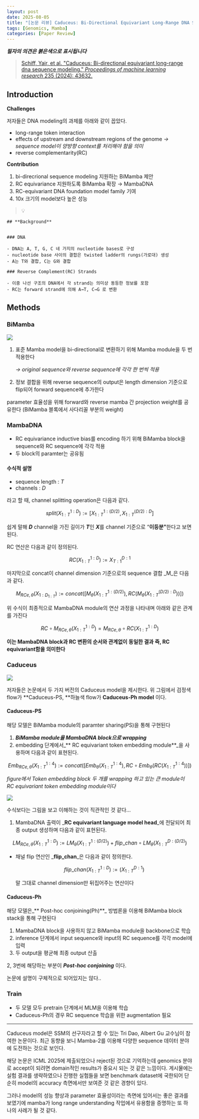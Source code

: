 ```yaml
---
layout: post
date: 2025-08-05
title: "[논문 리뷰] Caduceus: Bi-Directional Equivariant Long-Range DNA Sequence Modeling"
tags: [Genomics, Mamba]
categories: [Paper Review]
---
```


<span class="notion-red">_**필자의 의견은 붉은색으로 표시됩니다**_</span>


> [Schiff, Yair, et al. "Caduceus: Bi-directional equivariant long-range dna sequence modeling." ](https://pmc.ncbi.nlm.nih.gov/articles/PMC12189541/)[_Proceedings of machine learning research_](https://pmc.ncbi.nlm.nih.gov/articles/PMC12189541/)[ 235 (2024): 43632.](https://pmc.ncbi.nlm.nih.gov/articles/PMC12189541/)



## Introduction


**Challenges**


저자들은 DNA modeling의 과제를 아래와 같이 꼽았다.

- long-range token interaction
- effects of upstream and downstream regions of the genome 
_→ sequence model이 양방향 context를 처리해야 함을 의미_
- reverse complementarity(RC)

**Contribution**

1. bi-direcrional sequence modeling 지원하는 BiMamba 제안
1. RC equivariance 지원하도록 BiMamba 확장 → MambaDNA
1. RC-equivariant DNA foundation model family 기여
1. 10x 크기의 model보다 높은 성능

> 💡 


	## **Background**


	### DNA

	- DNA는 A, T, G, C 네 가지의 nucleotide bases로 구성
	- nucleotide base 사이의 결합은 twisted ladder의 rungs(가로대) 생성
	- A는 T와 결합, C는 G와 결합

	### Reverse Complement(RC) Strands

	- 이중 나선 구조의 DNA에서 각 strand는 의미상 동등한 정보를 포함
	- RC는 forward strand에 의해 A→T, C→G 로 변환


## Methods



### BiMamba


![](https://prod-files-secure.s3.us-west-2.amazonaws.com/542b861c-36a8-4051-84e5-8804b6728dba/2c247d59-7815-4980-99f0-8f0d21f445a7/image.png?X-Amz-Algorithm=AWS4-HMAC-SHA256&X-Amz-Content-Sha256=UNSIGNED-PAYLOAD&X-Amz-Credential=ASIAZI2LB466YEAMRBV5%2F20251011%2Fus-west-2%2Fs3%2Faws4_request&X-Amz-Date=20251011T160050Z&X-Amz-Expires=3600&X-Amz-Security-Token=IQoJb3JpZ2luX2VjEG0aCXVzLXdlc3QtMiJGMEQCIBMdVzXqgjcezCoxsMBWmwK94W2pLabEF0T3OFMy6s8bAiAeSPgT2Pp2CTixfhWvF2pUd0t61GDG8HH%2B2dopLztJIyr%2FAwgWEAAaDDYzNzQyMzE4MzgwNSIM%2FVikNGAtdC4lT4m7KtwD0AdUTsbkqmKe0qgjVMAoIpj%2FK21PEOMHyJBsOPSzGi8kFR4yhePDAmLNFrpVy7hnfgAq9iJBpvDh%2Bo56vbMkuVun3nnw37E85RtxUzh0uS1nzcphDowiQhc6kCE6r5XbQwMopaZUFvjWF8g4ysULfTutVUhLDQ4QrIaQWlVk8WyEsC6yR8GZ5le6%2Bchw70UQyKBD%2F1t0AcDzbEysdFB3A2lYMX0HrLQDBk29CuDlcm3lTA5Z%2FgbVElD3lZ4%2FqhPec%2FwrxIUOsl50JuEQxDDUVtTNurlqh4imv4Okc3NgEtJMXa2idSyI31OAtzs4U8XVT0bl1lD3S%2FOoIOyVn967ClgrPBiVFLSBEm%2Fa3gWvXH%2FUGdFHuecJHzRrsNY5zm0k5OWJ%2BrHV9kBxjn0MAXsAdB%2BCVxlu4mDme%2Fs9m1KejOruirFy0LJki9MkZAoK7vXdkqgCBTAZ0%2Fn%2Bw9%2BlBafiQyrmrJq34GmyWekdB%2BPbNUIvjAVXM8Sm6pkJC5uY8Dug7xCxkETFqF25KYdiFY%2BLWk5xY1DQulTJERfuZmo4NCai3miSt0U%2FRmlVV2UZXNXrcf1tZUh11ouGNUGXbwtayRebFsgm0T6qJsU8cHt4Q7r4P5xia5bpH6o6Zc0wzaSpxwY6pgFkqXFAmWKVjHYmj%2FVkntJLq16iwE8IYCTqB3mXBU2%2Bk8WuTjd86EQ5tE37DZoMcRGl5zwXNXKGnm6zJ56ni4jMz3v7Cibos8XZFHO3vhfu8DeEiCu1lk7LWNw8xvlkZ06GsGpPboVdHln00%2B4n2BZBykihXfoBMOTWZJ%2Bk1ZE1vb2fnJcHu7qpC9owCasl5rZPxOQX41HGPEaDYK%2FEANYa6Dv1GIHS&X-Amz-Signature=ceedc9c2aa030558002b9ee4aad1829086646fb0837dfbee76e0b9e043629e2e&X-Amz-SignedHeaders=host&x-amz-checksum-mode=ENABLED&x-id=GetObject)

1. 표준 Mamba model을 bi-directional로 변환하기 위해 Mamba module을 두 번 적용한다

	_→ original sequence와 reverse sequence에 각각 한 번씩 적용_

1. 정보 결합을 위해 reverse sequence의 output은 length dimension 기준으로 flip되어 forward sequence에 추가한다

parameter 효율성을 위해 forward와 reverse mamba 간 projection weight를 공유한다 (BiMamba 블록에서 사다리꼴 부분의 weight)



### MambaDNA

- RC equivariance inductive bias를 encoding 하기 위해 BiMamba block을 sequence와 RC sequence에 각각 적용
- 두 block의 paramter는 공유됨


#### 수식적 설명

- sequence length : _T_
- channels : _D_

라고 할 때,  channel splitting operation은 다음과 같다.


$$
split(X^{1:D}_{1:T}):=[X^{1:(D/2)}_{1:T},X^{(D/2):D}_{1:T}]
$$


<span class="notion-red">쉽게 말해 </span><span class="notion-red">_**D**_</span><span class="notion-red"> channel을 가진 길이가 </span><span class="notion-red">_**T**_</span><span class="notion-red">인 </span><span class="notion-red">_**X**_</span><span class="notion-red">를 channel 기준으로 “</span><span class="notion-red">**이등분”**</span><span class="notion-red">한다고 보면 된다.</span>


RC 연산은 다음과 같이 정의된다.


$$
RC(X^{1:D}_{1:T}):=X^{D:1}_{T:1}
$$


마지막으로 concat이 channel dimension 기준으로의 sequence 결합 _M_은 다음과 같다.


$$
M_{RCe,\theta}(X_{1:D_{1:T}}):=concat([M_{\theta}(X^{1:(D/2)}_{1:T}),RC(M_{\theta}(X^{(D/2):D}_{1:T}))])
$$


위 수식이 최종적으로 MambaDNA module의 연산 과정을 나타내며 아래와 같은 관계를 가진다


$$
RC\circ M_{RCe,\theta}(X^{1:D}_{1:T}) = M_{RCe,\theta} \circ RC(X^{1:D}_{1:T})
$$


**이는 MambaDNA block과 RC 변환의 순서와 관계없이 동일한 결과 즉, RC equivariant함을 의미한다**



### Caduceus


![](https://prod-files-secure.s3.us-west-2.amazonaws.com/542b861c-36a8-4051-84e5-8804b6728dba/f94a60d7-8145-473b-aef9-7c68d3ec604a/image.png?X-Amz-Algorithm=AWS4-HMAC-SHA256&X-Amz-Content-Sha256=UNSIGNED-PAYLOAD&X-Amz-Credential=ASIAZI2LB466YEAMRBV5%2F20251011%2Fus-west-2%2Fs3%2Faws4_request&X-Amz-Date=20251011T160050Z&X-Amz-Expires=3600&X-Amz-Security-Token=IQoJb3JpZ2luX2VjEG0aCXVzLXdlc3QtMiJGMEQCIBMdVzXqgjcezCoxsMBWmwK94W2pLabEF0T3OFMy6s8bAiAeSPgT2Pp2CTixfhWvF2pUd0t61GDG8HH%2B2dopLztJIyr%2FAwgWEAAaDDYzNzQyMzE4MzgwNSIM%2FVikNGAtdC4lT4m7KtwD0AdUTsbkqmKe0qgjVMAoIpj%2FK21PEOMHyJBsOPSzGi8kFR4yhePDAmLNFrpVy7hnfgAq9iJBpvDh%2Bo56vbMkuVun3nnw37E85RtxUzh0uS1nzcphDowiQhc6kCE6r5XbQwMopaZUFvjWF8g4ysULfTutVUhLDQ4QrIaQWlVk8WyEsC6yR8GZ5le6%2Bchw70UQyKBD%2F1t0AcDzbEysdFB3A2lYMX0HrLQDBk29CuDlcm3lTA5Z%2FgbVElD3lZ4%2FqhPec%2FwrxIUOsl50JuEQxDDUVtTNurlqh4imv4Okc3NgEtJMXa2idSyI31OAtzs4U8XVT0bl1lD3S%2FOoIOyVn967ClgrPBiVFLSBEm%2Fa3gWvXH%2FUGdFHuecJHzRrsNY5zm0k5OWJ%2BrHV9kBxjn0MAXsAdB%2BCVxlu4mDme%2Fs9m1KejOruirFy0LJki9MkZAoK7vXdkqgCBTAZ0%2Fn%2Bw9%2BlBafiQyrmrJq34GmyWekdB%2BPbNUIvjAVXM8Sm6pkJC5uY8Dug7xCxkETFqF25KYdiFY%2BLWk5xY1DQulTJERfuZmo4NCai3miSt0U%2FRmlVV2UZXNXrcf1tZUh11ouGNUGXbwtayRebFsgm0T6qJsU8cHt4Q7r4P5xia5bpH6o6Zc0wzaSpxwY6pgFkqXFAmWKVjHYmj%2FVkntJLq16iwE8IYCTqB3mXBU2%2Bk8WuTjd86EQ5tE37DZoMcRGl5zwXNXKGnm6zJ56ni4jMz3v7Cibos8XZFHO3vhfu8DeEiCu1lk7LWNw8xvlkZ06GsGpPboVdHln00%2B4n2BZBykihXfoBMOTWZJ%2Bk1ZE1vb2fnJcHu7qpC9owCasl5rZPxOQX41HGPEaDYK%2FEANYa6Dv1GIHS&X-Amz-Signature=b187a38e680044dfe50d8f4c46061a35d4c9d5b41b5f7b47ae2f00a2d91365cd&X-Amz-SignedHeaders=host&x-amz-checksum-mode=ENABLED&x-id=GetObject)


저자들은 논문에서 두 가지 버전의 Caduceus model을 제시한다. 위 그림에서 검정색 flow가 **Caduceus-PS, **하늘색 flow가 **Caduceus-Ph model** 이다.



#### Caduceus-PS


해당 모델은 BiMamba module의 paramter sharing(PS)을 통해 구현된다

1. _**BiMamba module을 MambaDNA block으로 wrapping**_
1. embedding 단계에서_** RC equivariant token embedding module**_을 사용하며 다음과 같이 표현된다.

$$
Emb_{RCe,\theta}(X^{1:4}_{1:T}):=concat([Emb_{\theta}(X^{1:4}_{1:T}),RC \circ Emb_{\theta}(RC(X^{1:4}_{1:T}))])
$$


_figure에서 Token embedding block 두 개를 wrapping 하고 있는 큰 module이 RC equivariant token embedding module이다_


![](https://prod-files-secure.s3.us-west-2.amazonaws.com/542b861c-36a8-4051-84e5-8804b6728dba/b175e4da-71eb-4e91-8c23-a06dabe673c9/image.png?X-Amz-Algorithm=AWS4-HMAC-SHA256&X-Amz-Content-Sha256=UNSIGNED-PAYLOAD&X-Amz-Credential=ASIAZI2LB466YEAMRBV5%2F20251011%2Fus-west-2%2Fs3%2Faws4_request&X-Amz-Date=20251011T160050Z&X-Amz-Expires=3600&X-Amz-Security-Token=IQoJb3JpZ2luX2VjEG0aCXVzLXdlc3QtMiJGMEQCIBMdVzXqgjcezCoxsMBWmwK94W2pLabEF0T3OFMy6s8bAiAeSPgT2Pp2CTixfhWvF2pUd0t61GDG8HH%2B2dopLztJIyr%2FAwgWEAAaDDYzNzQyMzE4MzgwNSIM%2FVikNGAtdC4lT4m7KtwD0AdUTsbkqmKe0qgjVMAoIpj%2FK21PEOMHyJBsOPSzGi8kFR4yhePDAmLNFrpVy7hnfgAq9iJBpvDh%2Bo56vbMkuVun3nnw37E85RtxUzh0uS1nzcphDowiQhc6kCE6r5XbQwMopaZUFvjWF8g4ysULfTutVUhLDQ4QrIaQWlVk8WyEsC6yR8GZ5le6%2Bchw70UQyKBD%2F1t0AcDzbEysdFB3A2lYMX0HrLQDBk29CuDlcm3lTA5Z%2FgbVElD3lZ4%2FqhPec%2FwrxIUOsl50JuEQxDDUVtTNurlqh4imv4Okc3NgEtJMXa2idSyI31OAtzs4U8XVT0bl1lD3S%2FOoIOyVn967ClgrPBiVFLSBEm%2Fa3gWvXH%2FUGdFHuecJHzRrsNY5zm0k5OWJ%2BrHV9kBxjn0MAXsAdB%2BCVxlu4mDme%2Fs9m1KejOruirFy0LJki9MkZAoK7vXdkqgCBTAZ0%2Fn%2Bw9%2BlBafiQyrmrJq34GmyWekdB%2BPbNUIvjAVXM8Sm6pkJC5uY8Dug7xCxkETFqF25KYdiFY%2BLWk5xY1DQulTJERfuZmo4NCai3miSt0U%2FRmlVV2UZXNXrcf1tZUh11ouGNUGXbwtayRebFsgm0T6qJsU8cHt4Q7r4P5xia5bpH6o6Zc0wzaSpxwY6pgFkqXFAmWKVjHYmj%2FVkntJLq16iwE8IYCTqB3mXBU2%2Bk8WuTjd86EQ5tE37DZoMcRGl5zwXNXKGnm6zJ56ni4jMz3v7Cibos8XZFHO3vhfu8DeEiCu1lk7LWNw8xvlkZ06GsGpPboVdHln00%2B4n2BZBykihXfoBMOTWZJ%2Bk1ZE1vb2fnJcHu7qpC9owCasl5rZPxOQX41HGPEaDYK%2FEANYa6Dv1GIHS&X-Amz-Signature=ab5fbc577b96220bd473988ce6e639528d5888f1386513d596ea904b5bdde7f9&X-Amz-SignedHeaders=host&x-amz-checksum-mode=ENABLED&x-id=GetObject)


<span class="notion-red">수식보다는 그림을 보고 이해하는 것이 직관적인 것 같다…</span>

1. MambaDNA 출력이 _**RC equivariant language model head**_에 전달되어 최종 output 생성하며 다음과 같이 표현된다.

$$
LM_{RCe,\theta}(X^{1:D}_{1:T}):= LM_{\theta}(X^{1:(D/2)}_{1:T})+flip\_chan\circ LM_{\theta}(X^{D:(D/2)}_{1:T})
$$

- 채널 flip 연산인 _**flip\_chan**_은 다음과 같이 정의한다.

	$$
	flip\_chan(X^{1:D}_{1:T}):=(X^{D:1}_{1:T})
	$$


	말 그대로 channel dimension만 뒤집어주는 연산이다



#### Caduceus-Ph


해당 모델은_** Post-hoc conjoining(Ph)**_ 방법론을 이용해 BiMamba block stack을 통해 구현된다

1. MambaDNA block을 사용하지 않고 BiMamba module을 backbone으로 학습
1. inference 단계에서 input sequence와 input의 RC sequence를 각각 model에 입력
1. 두 output을 평균해 최종 output 산출

2, 3번에 해당하는 부분이 _**Post-hoc conjoining**_ 이다.


<span class="notion-red">논문에 설명이 구체적으로 되어있지는 않다..</span>



### Train

- 두 모델 모두 pretrain 단계에서 MLM을 이용해 학습
- Caduceus-Ph의 경우 RC sequence 학습을 위한 augmentation 필요

---


<span class="notion-red">Caduceus model은 SSM의 선구자라고 할 수 있는 Tri Dao, Albert Gu 교수님이 참여한 논문이다. 최근 동향을 보니 Mamba-2를 이용해 다양한 sequence 데이터 분야에 도전하는 것으로 보인다.</span>


<span class="notion-red">해당 논문은 ICML 2025에 제출되었으나 reject된 것으로 기억하는데 genomics 분야로 accept이 되려면 domain적인 results가 중요시 되는 것 같은 느낌이다. 게시물에는 실험 결과를 생략하였으나 진행한 실험들을 보면 benchmark dataset에 국한되어 단순히 model의 accuracy 측면에서만 보여준 것 같은 경향이 있다.</span>


<span class="notion-red">그러나 model의 성능 향상과 parameter 효율성이라는 측면에 있어서는 좋은 결과를 보였기에 mamba가 long range understanding 작업에서 유용함을 증명하는 또 하나의 사례가 될 것 같다.</span>


